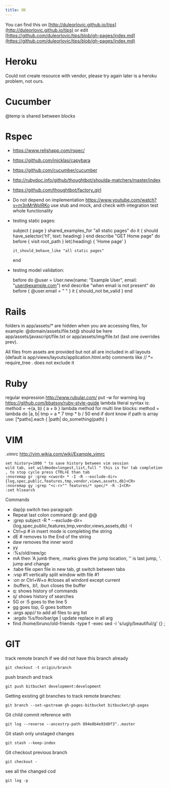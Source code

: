 ```yaml
---
title: OK
---
```


<link href="stylesheets/tips.css" rel="stylesheet"></link>
<link href="http://kevinburke.bitbucket.org/markdowncss/markdown.css" rel="stylesheet"></link>

You can find this on [http://duleorlovic.github.io/tips](http://duleorlovic.github.io/tips) or edit [https://github.com/duleorlovic/tips/blob/gh-pages/index.md](https://github.com/duleorlovic/tips/blob/gh-pages/index.md)

Heroku 
===

Could not create resource with vendor, please try again later is a heroku problem, not ours.

Cucumber
===

@temp is shared between blocks

Rspec
===

* https://www.relishapp.com/rspec/
* https://github.com/jnicklas/capybara
* https://github.com/cucumber/cucumber
* http://rubydoc.info/github/thoughtbot/shoulda-matchers/master/index
* https://github.com/thoughtbot/factory_girl

* Do not depend on implementation https://www.youtube.com/watch?v=m3nMrWpIRKo use stub and mock, and check with integration test whole functionality
* testing static pages: 

    subject { page } 
    shared_examples_for "all static pages" do
      it { should have_selector('h1', text: heading) }
    end
    describe "GET Home page" do
      before { visit root_path }
      let(:heading) { 'Home page' }
  
      it_should_behave_like "all static pages"
    end
    
* testing model validation:
    
    before do
      @user = User.new(name: "Example User", email: "user@example.com")
    end
    describe "when email is not present" do
      before { @user.email = " " }
      it { should_not be_valid }
    end

Rails
===

folders in app/assets/* are hidden when you are accessing files, for example: @domain/assets/file.txt@ should be here app/assets/javascript/file.txt or app/assets/img/file.txt (last one overrides prev).

All files from assets are provided but not all are included in all layouts (default is app/views/layouts/application.html.erb)
comments like // *= require_tree . does not exclude it

Ruby
===

regular expression http://www.rubular.com/
put -w for warning log https://github.com/bbatsov/ruby-style-guide
lambda literal syntax is: method = ->(a, b) { a + b }
lambda method for multi line blocks:
method = lambda do |a, b|
  tmp = a * 7
  tmp * b / 50
end
if dont know if path is array use: [*paths].each { |path| do_something(path) }

VIM
===

.vimrc http://vim.wikia.com/wiki/Example_vimrc

    set history=1000 " to save history between vim session
    wild tab, set wildmode=longest,list,full " this is for tab completion , to stop cycle press CTRL+E than tab
    :nnoremap gr :grep <cword> * -I -R --exclude-dir={log,spec,public,features,tmp,vendor,views,assets,db}<CR>
    :nnoremap gy :grep "<c-r>"" features/* spec/* -R -I<CR>
    :set hlsearch

Commands

* dap}p switch two paragraph
* Repeat last colon command  @:  and @@
* :grep subject -R * --exclude-dir={log,spec,public,features,tmp,vendor,views,assets,db} -I
* Ctrl+p  # in insert mode is completing the string
* dE # removes to the End of the string
* daw removes the inner word
* yy
* :%s/old/new/gc
* mA then 'A jumb there, :marks gives the jump location, '' is last jump, '. jump and change
* :tabe file  open file in new tab, gt switch between tabs
* :vsp #1  vertically split window with file #1
* :on or Ctrl+W+o #closes all windord except current
* :buffers, :b1, :bun closes the buffer
* q: shows history of commands
* q/ shows history of searches
* 5G or :5 goes to the line 5
* gg goes top, G goes bottom
* :args app/*/*  to add all files to arg list
* :argdo %s/foo/bar/ge | update   replace in all arg
* find /home/bruno/old-friends -type f -exec sed -i 's/ugly/beautiful/g' {} \;

GIT
===

track remote branch if we did not have this branch already

    git checkout -t origin/branch
    
push branch and track

    git push bitbucket development:development
  
Getting existing git branches to track remote branches:  

    git branch --set-upstream gh-pages-bitbucket bitbucket/gh-pages 
    
Git child commit reference with

    git log --reverse --ancestry-path 894e8b4e93d8f3^..master
    
Git stash only unstaged changes

    git stash --keep-index
    
Git checkout previous branch

    git checkout -
  
see all the changed cod

    git log -p
    
